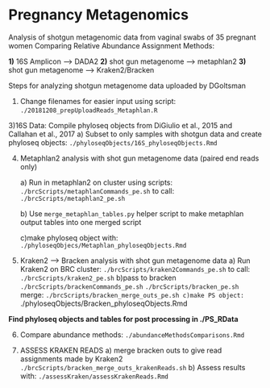 # Pregnancy Metagenomics
Analysis of shotgun metagenomic data from vaginal swabs of 35 pregnant women 
Comparing Relative Abundance Assignment Methods:

**1)** 16S Amplicon --> DADA2
 **2)** shot gun metagenome --> metaphlan2
 **3)** shot gun metagenome --> Kraken2/Bracken


Steps for analyzing shotgun metagenome data uploaded by DGoltsman
1) Change filenames for easier  input using script: `./20181208_prepUploadReads_Metaphlan.R`

3)16S Data: Compile phyloseq objects from DiGiulio et al., 2015 and Callahan et al., 2017 
	a) Subset to only samples with shotgun data and create phyloseq objects: `./phyloseqObjects/16S_phyloseqObjects.Rmd`

4) Metaphlan2 analysis with shot gun metagenome data (paired end reads only)

	a) Run in metaphlan2 on cluster using scripts: `./brcScripts/metaphlanCommands_pe.sh`
	to call: `./brcScripts/metaphlan2_pe.sh`

	b) Use `merge_metaphlan_tables.py` helper script to make metaphlan output tables into one merged script

	c)make phyloseq object with: `./phyloseqObjecs/Metaphlan_phyloseqObjects.Rmd`

5) Kraken2 --> Bracken analysis with shot gun metagenome data
	a) Run Kraken2 on BRC cluster: `./brcScripts/kraken2Commands_pe.sh`
	to call: `./brcScripts/kraken2_pe.sh`
	b)pass to bracken `./brcScripts/brackenCommands_pe.sh` `./brcScripts/bracken_pe.sh`
	merge: `./brcScripts/bracken_merge_outs_pe.sh
	c)make PS object: `./phyloseqObjects/Bracken_phyloseqObjects.Rmd
 
 **Find phyloseq objects and tables for post processing in ./PS_RData**
 
6) Compare abundance methods: `./abundanceMethodsComparisons.Rmd`

7) ASSESS KRAKEN READS
	a) merge bracken outs to give read assignments made by Kraken2 `./brcScripts/bracken_merge_outs_krakenReads.sh`
	b) Assess results with: `./assessKraken/assessKrakenReads.Rmd`	
		
